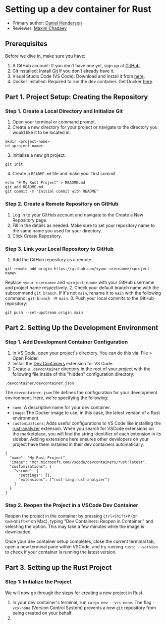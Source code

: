 # Setting up a dev container for Rust

* Primary author: [Daniel Henderson](https://github.com/HendersonDaniel)
* Reviewer: [Maxim Chadaev](https://github.com/maximdolphin)

## Prerequisites
Before we dive in, make sure you have:

1. A GitHub account: If you don’t have one yet, sign up at [GitHub](https://github.com/).
2. Git installed: Install [Git](https://git-scm.com/book/en/v2/Getting-Started-Installing-Git) if you don’t already have it.
3. Visual Studio Code (VS Code): Download and install it from [here](https://code.visualstudio.com/).
4. Docker installed: Required to run the dev container. Get Docker [here](https://www.docker.com/products/docker-desktop).

## Part 1. Project Setup: Creating the Repository
### Step 1. Create a Local Directory and Initialize Git
1. Open your terminal or command prompt.
2. Create a new directory for your project or navigate to the directory you would like it to be located in. 
```
mkdir <project-name>
cd <project-name>
```
3. Initialize a new git project.
```
git init
```
4. Create a `README.md` file and make your first commit.
```
echo "# My Rust Project" > README.md
git add README.md
git commit -m "Initial commit with README"
```

### Step 2. Create a Remote Repository on GitHub
1. Log in to your GitHub account and navigate to the Create a New Repository page.
2. Fill in the details as needed. Make sure to set your repository name to the same name you used for your directory.
3. Click Create Repository.

### Step 3. Link your Local Repository to GitHub
1. Add the GitHub repository as a remote:
```
git remote add origin https://github.com/<your-username>/<project-name>
```
Replace `<your-username>` and `<project-name>` with your GitHub username and project name respectively.
2. Check your default branch name with the subcommand `git branch`. If it's not `main`, rename it to `main` with the following command: `git branch -M main`.
3. Push your local commits to the GitHub repository:
```
git push --set-upstream origin main
```

## Part 2. Setting Up the Development Environment

### Step 1. Add Development Container Configuration
1. In VS Code, open your project's directory. You can do this via: File > Open Folder.
2. Install the [Dev Containers](https://marketplace.visualstudio.com/items?itemName=ms-vscode-remote.remote-containers) extension for VS Code.
3. Create a `.devcontainer` directory in the root of your project with the following file inside of this "hidden" configuration directory:

`.devcontainer/devcontainer.json`

The `devcontainer.json` file defines the configuration for your development environment. Here, we're specifying the following:

* `name`: A descriptive name for your dev container.
* `image`: The Docker image to use, in this case, the latest version of a Rust environment.
* `customizations`: Adds useful configurations to VS Code like installing the [rust-analyzer](https://code.visualstudio.com/docs/languages/rust) extension. When you search for VSCode extensions on the marketplace, you will find the string identifier of each extension in its sidebar. Adding extensions here ensures other developers on your project have them installed in their dev containers automatically.

```
{
  "name": "My Rust Project",
  "image": "mcr.microsoft.com/vscode/devcontainers/rust:latest",
  "customizations": {
    "vscode": {
      "settings": {},
      "extensions": ["rust-lang.rust-analyzer"]
    }
  }
}
```

### Step 2. Reopen the Project in a VSCode Dev Container
Reopen the project in the container by pressing `Ctrl+Shift+P` (or `Cmd+Shift+P` on Mac), typing "Dev Containers: Reopen in Container," and selecting the option. This may take a few minutes while the image is downloaded.

Once your dev container setup completes, close the current terminal tab, open a new terminal pane within VSCode, and try running `rustc --version` to check if your container is running the latest version.

## Part 3. Setting up the Rust Project

### Step 1: Initialize the Project
We will now go through the steps for creating a new project in Rust. 

1. In your dev container's terminal, run `cargo new --vcs-none`. The flag `--vcs-none` (Version Control System) prevents a new `git` repository from being created on your behalf.
2. 

